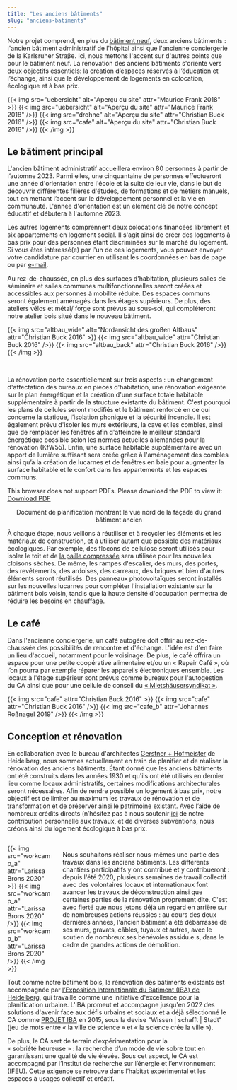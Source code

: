 ```yaml
---
title: "Les anciens bâtiments"
slug: "anciens-batiments"
---
```


Notre projet comprend, en plus du [bâtiment neuf](/nouveau-batiment/), deux anciens bâtiments : l'ancien bâtiment administratif de l'hôpital 
ainsi que l'ancienne conciergerie de la Karlsruher Straβe. Ici, nous mettons l'accent sur d'autres points que pour le 
bâtiment neuf. La rénovation des anciens bâtiments s'oriente vers deux objectifs essentiels:
la création d’espaces réservés à l’éducation et l’échange, ainsi que le développement de logements en colocation, 
écologique et à bas prix.


{{< img src="uebersicht" alt="Aperçu du site" attr="Maurice Frank 2018" >}}
    {{< img src="uebersicht" alt="Aperçu du site" attr="Maurice Frank 2018" />}}
    {{< img src="drohne" alt="Aperçu du site" attr="Christian Buck 2016" />}}
    {{< img src="cafe" alt="Aperçu du site" attr="Christian Buck 2016" />}}
{{< /img >}}

## Le bâtiment principal

L'ancien bâtiment administratif accueillera environ 80 personnes à partir de l’automne 2023. 
Parmi elles, une cinquantaine de personnes effectueront une année d'orientation entre l'école et la suite de leur vie, 
dans le but de découvrir différentes filières d'études, de formations et de métiers manuels, tout en mettant l’accent 
sur le développement personnel et la vie en communauté. 
L'année d'orientation est un élément clé de notre concept éducatif et débutera à l'automne 2023.

Les autres logements comprennent deux colocations financées librement et six appartements en logement social. 
Il s'agit ainsi de créer des logements à bas prix pour des personnes étant discriminées sur le marché du logement. 
Si vous êtes intéressé(e) par l'un de ces logements, vous pouvez envoyer votre candidature par courrier en utilisant 
les coordonnées en bas de page ou par [e-mail]((mailto:kontakt@collegiumacademicum.de)).

Au rez-de-chaussée, en plus des surfaces d'habitation, plusieurs salles de séminaire et salles communes 
multifonctionnelles seront créées et accessibles aux personnes à mobilité réduite.
Des espaces communs seront également aménagés dans les étages supérieurs. 
De plus, des ateliers vélos et métal/ forge sont prévus au sous-sol, qui compléteront notre atelier bois situé dans le 
nouveau bâtiment.

{{< img src="altbau_wide" alt="Nordansicht des großen Altbaus" attr="Christian Buck 2016" >}}
    {{< img src="altbau_wide" attr="Christian Buck 2016" />}}
    {{< img src="altbau_back" attr="Christian Buck 2016" />}}
{{< /img >}}

<br>

La rénovation porte essentiellement sur trois aspects : un changement d'affectation des bureaux en pièces d'habitation, 
une rénovation exigeante sur le plan énergétique et la création d'une surface totale habitable supplémentaire à partir 
de la structure existante du bâtiment. 
C'est pourquoi les plans de cellules seront modifiés et le bâtiment renforcé en ce qui concerne la statique, 
l’isolation phonique et la sécurité incendie. 
Il est également prévu d'isoler les murs extérieurs, la cave et les combles, ainsi que de remplacer les fenêtres afin 
d'atteindre le meilleur standard énergétique possible selon les normes actuelles allemandes pour la rénovation (KfW55). 
Enfin, une surface habitable supplémentaire avec un apport de lumière suffisant sera créée grâce à l'aménagement des 
combles ainsi qu’à la création de lucarnes et de fenêtres en baie pour augmenter la surface habitable et le confort 
dans les appartements et les espaces communs.

<object data="altbau_fassade_nord.pdf" type="application/pdf" width="100%" height="100%">
    This browser does not support PDFs. Please download the PDF to view it: <a href="altbau_fassade_nord.pdf">Download PDF</a>
</object>
<p><center>Document de planification montrant la vue nord de la façade du grand bâtiment ancien</center></p>


À chaque étape, nous veillons à réutiliser et à recycler les éléments et les matériaux de construction, et à utiliser 
autant que possible des matériaux écologiques. Par exemple, des flocons de cellulose seront utilisés pour isoler le toit
et de [la paille compressée](https://stramentec.com/) sera utilisée pour les nouvelles cloisons sèches. 
De même, les rampes d'escalier, des murs, des portes, des revêtements, des ardoises, des carreaux, des briques et bien
d'autres éléments seront réutilisés. Des panneaux photovoltaïques seront installés sur les nouvelles lucarnes pour 
compléter l'installation existante sur le bâtiment bois voisin, tandis que la haute densité d'occupation permettra de 
réduire les besoins en chauffage.

## Le café

Dans l'ancienne conciergerie, un café autogéré doit offrir au rez-de-chaussée des possibilités de rencontre et d'échange.
L'idée est d'en faire un lieu d'accueil, notamment pour le voisinage. De plus, le café offrira un espace pour une petite
coopérative alimentaire et/ou un <nobr>« Repair Café »</nobr>, où l’on pourra par exemple réparer les appareils électroniques ensemble.
Les locaux à l'étage supérieur sont prévus comme bureaux pour l'autogestion du CA ainsi que pour une cellule de conseil 
du <nobr>[« Mietshäusersyndikat »](https://www.syndikat.org/en/)</nobr>.

{{< img src="cafe" attr="Christian Buck 2016" >}}
    {{< img src="cafe" attr="Christian Buck 2016" />}}
    {{< img src="cafe_b" attr="Johannes Roßnagel 2019" />}}
{{< /img >}}

## Conception et rénovation

En collaboration avec le bureau d'architectes [Gerstner + Hofmeister](https://gerstner-hofmeister.de/) de Heidelberg, nous sommes actuellement en train de 
planifier et de réaliser la rénovation des anciens bâtiments. Étant donné que les anciens bâtiments ont été construits 
dans les années 1930 et qu'ils ont été utilisés en dernier lieu comme locaux administratifs, certaines modifications 
architecturales seront nécessaires. Afin de rendre possible un logement à bas prix, notre objectif est de limiter au 
maximum les travaux de rénovation et de transformation et de préserver ainsi le patrimoine existant. 
Avec l’aide de nombreux crédits directs (n’hésitez pas à nous soutenir [ici](https://collegiumacademicum.de/fr/credits-directs/)
de notre contribution personnelle aux travaux, et de diverses subventions, nous créons ainsi du logement écologique à bas prix. 

<div class="columns" style="margin-top: 2em;">
    <div class="column">
    {{< img src="workcamp_a" attr="Larissa Brons 2020" >}}
      {{< img src="workcamp_a" attr="Larissa Brons 2020" />}}
      {{< img src="workcamp_b" attr="Larissa Brons 2020" />}}
    {{< /img >}}
    </div>
    <div class="column">
<p>Nous souhaitons réaliser nous-mêmes une partie des travaux dans les anciens bâtiments. 
Les différents chantiers participatifs y ont contribué et y contribueront : depuis l'été 2020, plusieurs semaines de 
travail collectif avec des volontaires locaux et internationaux font avancer les travaux de déconstruction ainsi que 
certaines parties de la rénovation proprement dite. C'est avec fierté que nous jetons déjà un regard en arrière sur de 
nombreuses actions réussies : au cours des deux dernières années, l'ancien bâtiment a été débarrassé de ses murs, 
gravats, câbles, tuyaux et autres, avec le soutien de nombreux.ses bénévoles assidu.e.s, dans le cadre de grandes 
actions de démolition.
</p>
   
</div>
</div>

Tout comme notre bâtiment bois, la rénovation des bâtiments existants est accompagnée par 
[l’Exposition Internationale du Bâtiment (IBA) de Heidelberg](https://iba.heidelberg.de/en), qui travaille comme une 
initiative d'excellence pour la planification urbaine.
L'IBA promeut et accompagne jusqu'en 2022 des solutions d'avenir face aux défis urbains et 
sociaux et a déjà sélectionné le CA comme [PROJET IBA](https://iba.heidelberg.de/de/projekte/collegium-academicum) en 2015, sous la devise "Wissen | schafft | Stadt" 
(jeu de mots entre <nobr>« la ville de science »</nobr> et <nobr>« la science crée la ville »</nobr>).

De plus, le CA sert de terrain d’expérimentation pour la <nobr>« sobriété heureuse »</nobr> : la recherche d’un mode de vie sobre 
tout en garantissant une qualité de vie élevée. Sous cet aspect, le CA est accompagné par l’Institut de recherche sur 
l’énergie et l’environnement ([IFEU](https://www.ifeu.de/projekt/suprastadt/)). 
Cette exigence se retrouve dans l’habitat expérimental et les espaces à usages collectif et créatif.
